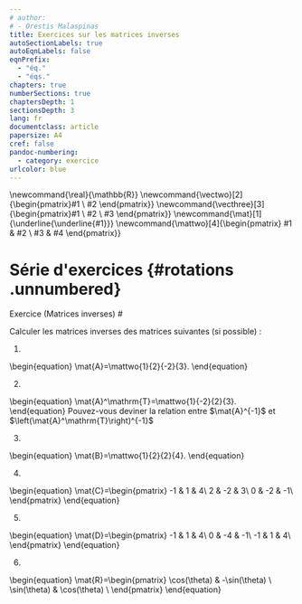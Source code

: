 ```yaml
---
# author:
# - Orestis Malaspinas
title: Exercices sur les matrices inverses
autoSectionLabels: true
autoEqnLabels: false
eqnPrefix: 
  - "éq."
  - "éqs."
chapters: true
numberSections: true
chaptersDepth: 1
sectionsDepth: 3
lang: fr
documentclass: article
papersize: A4
cref: false
pandoc-numbering:
  - category: exercice
urlcolor: blue
---
```

\newcommand{\real}{\mathbb{R}}
\newcommand{\vectwo}[2]{\begin{pmatrix}#1 \\ #2 \end{pmatrix}}
\newcommand{\vecthree}[3]{\begin{pmatrix}#1 \\ #2 \\ #3 \end{pmatrix}}
\newcommand{\mat}[1]{\underline{\underline{#1}}}
\newcommand{\mattwo}[4]{\begin{pmatrix}
								#1 & #2 \\
								#3 & #4
						\end{pmatrix}}

Série d'exercices {#rotations .unnumbered}
=================

Exercice (Matrices inverses) #

Calculer les matrices inverses des matrices suivantes (si possible) :

1. 
\begin{equation}
\mat{A}=\mattwo{1}{2}{-2}{3}.
\end{equation}

2. 
\begin{equation}
\mat{A}^\mathrm{T}=\mattwo{1}{-2}{2}{3}.
\end{equation}
Pouvez-vous deviner la relation entre $\mat{A}^{-1}$ et $\left(\mat{A}^\mathrm{T}\right)^{-1}$

3. 
\begin{equation}
\mat{B}=\mattwo{1}{2}{2}{4}.
\end{equation}

4. 
\begin{equation}
\mat{C}=\begin{pmatrix}
	-1 &  1 & 4\\
	 2 & -2 & 3\\
	 0 & -2 & -1\\
\end{pmatrix}
\end{equation}

5. 
\begin{equation}
\mat{D}=\begin{pmatrix}
	-1 &  1 & 4\\
	 0 & -4 & -1\\
	-1 &  1 & 4\\
\end{pmatrix}
\end{equation}

6. 
\begin{equation}
\mat{R}=\begin{pmatrix}
	\cos(\theta)  & -\sin(\theta) \\
	\sin(\theta) & \cos(\theta) \\
\end{pmatrix}
\end{equation}
